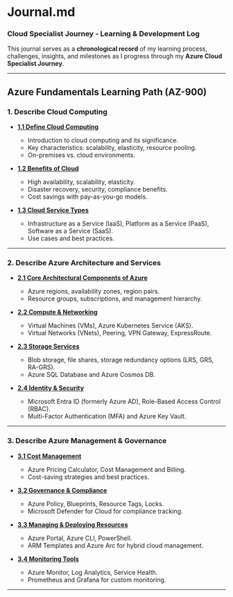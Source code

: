 # Journal.md

### **Cloud Specialist Journey - Learning & Development Log**

This journal serves as a **chronological record** of my learning process, challenges, insights, and milestones as I progress through my **Azure Cloud Specialist Journey**.

---

## **Azure Fundamentals Learning Path (AZ-900)**

### **1. Describe Cloud Computing**

- [**1.1 Define Cloud Computing**](https://github.com/solutions-for-realvalue/Cloud-Specialist-Journey/blob/main/AZ-900-Fundamentals/1-Describe-Cloud-Computing/1.1-Define-Cloud-Computing.md)
  - Introduction to cloud computing and its significance.
  - Key characteristics: scalability, elasticity, resource pooling.
  - On-premises vs. cloud environments.

- [**1.2 Benefits of Cloud**](https://github.com/solutions-for-realvalue/Cloud-Specialist-Journey/blob/main/AZ-900-Fundamentals/1-Describe-Cloud-Computing/1.2-Benefits-of-Cloud.md)
  - High availability, scalability, elasticity.
  - Disaster recovery, security, compliance benefits.
  - Cost savings with pay-as-you-go models.

- [**1.3 Cloud Service Types**](https://github.com/solutions-for-realvalue/Cloud-Specialist-Journey/blob/main/AZ-900-Fundamentals/1-Describe-Cloud-Computing/1.3-Cloud-Service-Types.md)
  - Infrastructure as a Service (IaaS), Platform as a Service (PaaS), Software as a Service (SaaS).
  - Use cases and best practices.

---

### **2. Describe Azure Architecture and Services**

- [**2.1 Core Architectural Components of Azure**](https://github.com/solutions-for-realvalue/Cloud-Specialist-Journey/blob/main/AZ-900-Fundamentals/2-Describe-Azure-Architecture-Services/2.1-Core-Architecture.md)
  - Azure regions, availability zones, region pairs.
  - Resource groups, subscriptions, and management hierarchy.

- [**2.2 Compute & Networking**](https://github.com/solutions-for-realvalue/Cloud-Specialist-Journey/blob/main/AZ-900-Fundamentals/2-Describe-Azure-Architecture-Services/2.2-Compute-Networking.md)
  - Virtual Machines (VMs), Azure Kubernetes Service (AKS).
  - Virtual Networks (VNets), Peering, VPN Gateway, ExpressRoute.

- [**2.3 Storage Services**](https://github.com/solutions-for-realvalue/Cloud-Specialist-Journey/blob/main/AZ-900-Fundamentals/2-Describe-Azure-Architecture-Services/2.3-Storage-Services.md)
  - Blob storage, file shares, storage redundancy options (LRS, GRS, RA-GRS).
  - Azure SQL Database and Azure Cosmos DB.

- [**2.4 Identity & Security**](https://github.com/solutions-for-realvalue/Cloud-Specialist-Journey/blob/main/AZ-900-Fundamentals/2-Describe-Azure-Architecture-Services/2.4-Identity-Security.md)
  - Microsoft Entra ID (formerly Azure AD), Role-Based Access Control (RBAC).
  - Multi-Factor Authentication (MFA) and Azure Key Vault.

---

### **3. Describe Azure Management & Governance**

- [**3.1 Cost Management**](https://github.com/solutions-for-realvalue/Cloud-Specialist-Journey/blob/main/AZ-900-Fundamentals/3-Describe-Azure-Management-Governance/3.1-Cost-Management.md)
  - Azure Pricing Calculator, Cost Management and Billing.
  - Cost-saving strategies and best practices.

- [**3.2 Governance & Compliance**](https://github.com/solutions-for-realvalue/Cloud-Specialist-Journey/blob/main/AZ-900-Fundamentals/3-Describe-Azure-Management-Governance/3.2-Governance-Compliance.md)
  - Azure Policy, Blueprints, Resource Tags, Locks.
  - Microsoft Defender for Cloud for compliance tracking.

- [**3.3 Managing & Deploying Resources**](https://github.com/solutions-for-realvalue/Cloud-Specialist-Journey/blob/main/AZ-900-Fundamentals/3-Describe-Azure-Management-Governance/3.3-Managing-Deploying-Resources.md)
  - Azure Portal, Azure CLI, PowerShell.
  - ARM Templates and Azure Arc for hybrid cloud management.

- [**3.4 Monitoring Tools**](https://github.com/solutions-for-realvalue/Cloud-Specialist-Journey/blob/main/AZ-900-Fundamentals/3-Describe-Azure-Management-Governance/3.4-Monitoring-Tools.md)
  - Azure Monitor, Log Analytics, Service Health.
  - Prometheus and Grafana for custom monitoring.

---








